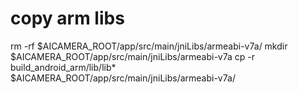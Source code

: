

<!--
 * @version:
 * @Author:  StevenJokess https://github.com/StevenJokess
 * @Date: 2020-12-08 20:02:38
 * @LastEditors:  StevenJokess https://github.com/StevenJokess
 * @LastEditTime: 2020-12-08 20:03:06
 * @Description:
 * @TODO::
 * @Reference:https://github.com/t-vi/AICamera/
-->
# copy arm libs
rm -rf $AICAMERA_ROOT/app/src/main/jniLibs/armeabi-v7a/
mkdir $AICAMERA_ROOT/app/src/main/jniLibs/armeabi-v7a
cp -r build_android_arm/lib/lib* $AICAMERA_ROOT/app/src/main/jniLibs/armeabi-v7a/
